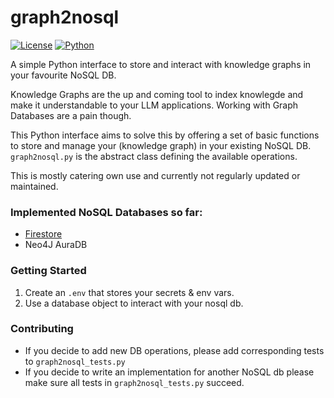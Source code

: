 # graph2nosql
[![License](https://img.shields.io/badge/License-Apache%202.0-blue.svg)](https://opensource.org/licenses/Apache-2.0)
[![Python](https://img.shields.io/badge/python-3.x-blue.svg)](https://www.python.org/)


A simple Python interface to store and interact with knowledge graphs in your favourite NoSQL DB.

Knowledge Graphs are the up and coming tool to index knowlegde and make it understandable to your LLM applications. Working with Graph Databases are a pain though.

This Python interface aims to solve  this by offering a set of basic functions to store and manage your (knowledge graph) in your existing NoSQL DB. `graph2nosql.py` is the abstract class defining the available operations.

This is mostly catering own use and currently not regularly updated or maintained.

### Implemented NoSQL Databases so far:
* [Firestore](https://firebase.google.com/docs/firestore)
* Neo4J AuraDB

### Getting Started
1. Create an `.env` that stores your secrets & env vars.
2. Use a database object to interact with your nosql db.

### Contributing
* If you decide to add new DB operations, please add corresponding tests to `graph2nosql_tests.py` 
* If you decide to write an implementation for another NoSQL db please make sure all tests in `graph2nosql_tests.py` succeed.

